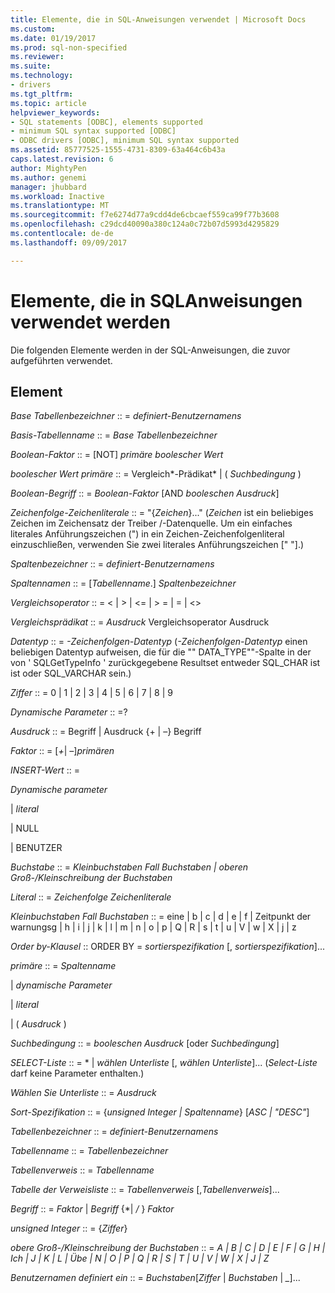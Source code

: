 ```yaml
---
title: Elemente, die in SQL-Anweisungen verwendet | Microsoft Docs
ms.custom: 
ms.date: 01/19/2017
ms.prod: sql-non-specified
ms.reviewer: 
ms.suite: 
ms.technology:
- drivers
ms.tgt_pltfrm: 
ms.topic: article
helpviewer_keywords:
- SQL statements [ODBC], elements supported
- minimum SQL syntax supported [ODBC]
- ODBC drivers [ODBC], minimum SQL syntax supported
ms.assetid: 85777525-1555-4731-8309-63a464c6b43a
caps.latest.revision: 6
author: MightyPen
ms.author: genemi
manager: jhubbard
ms.workload: Inactive
ms.translationtype: MT
ms.sourcegitcommit: f7e6274d77a9cdd4de6cbcaef559ca99f77b3608
ms.openlocfilehash: c29dcd40090a380c124a0c72b07d5993d4295829
ms.contentlocale: de-de
ms.lasthandoff: 09/09/2017

---
```

# <a name="elements-used-in-sql-statements"></a>Elemente, die in SQL­Anweisungen verwendet werden
Die folgenden Elemente werden in der SQL-Anweisungen, die zuvor aufgeführten verwendet.  
  
## <a name="element"></a>Element  
 *Base Tabellenbezeichner* :: = *definiert-Benutzernamens*  
  
 *Basis-Tabellenname* :: = *Base Tabellenbezeichner*  
  
 *Boolean-Faktor* :: = [NOT] *primäre boolescher Wert*  
  
 *boolescher Wert primäre* :: = Vergleich*-Prädikat* &#124; ( *Suchbedingung* )  
  
 *Boolean-Begriff* :: = *Boolean-Faktor* [AND *booleschen Ausdruck*]  
  
 *Zeichenfolge-Zeichenliterale* :: = "{*Zeichen*}..." (*Zeichen* ist ein beliebiges Zeichen im Zeichensatz der Treiber /-Datenquelle. Um ein einfaches literales Anführungszeichen (") in ein Zeichen-Zeichenfolgenliteral einzuschließen, verwenden Sie zwei literales Anführungszeichen [" "].)  
  
 *Spaltenbezeichner* :: = *definiert-Benutzernamens*  
  
 *Spaltennamen* :: = [*Tabellenname*.] *Spaltenbezeichner*  
  
 *Vergleichsoperator* :: = < &#124; > &#124; \<= &#124; > = &#124; = &#124; <>  
  
 *Vergleichsprädikat* :: = *Ausdruck* Vergleichsoperator Ausdruck  
  
 *Datentyp* :: = *-Zeichenfolgen-Datentyp* (*-Zeichenfolgen-Datentyp* einen beliebigen Datentyp aufweisen, die für die "" DATA_TYPE""-Spalte in der von ' SQLGetTypeInfo ' zurückgegebene Resultset entweder SQL_CHAR ist ist oder SQL_VARCHAR sein.)  
  
 *Ziffer* :: = 0 &#124; 1 &#124; 2 &#124; 3 &#124; 4 &#124; 5 &#124; 6 &#124; 7 &#124; 8 &#124; 9  
  
 *Dynamische Parameter* :: =?  
  
 *Ausdruck* :: = Begriff &#124; Ausdruck {+ &#124; –} Begriff  
  
 *Faktor* :: = [*+*&#124; *–*]*primären*  
  
 *INSERT-Wert* :: =  
  
 *Dynamische parameter*  
  
 &#124; *literal*  
  
 &#124; NULL  
  
 &#124; BENUTZER  
  
 *Buchstabe* :: = *Kleinbuchstaben Fall Buchstaben &#124; oberen Groß-/Kleinschreibung der Buchstaben*  
  
 *Literal* :: = *Zeichenfolge Zeichenliterale*  
  
 *Kleinbuchstaben Fall Buchstaben* :: = eine &#124; b &#124; c &#124; d &#124; e &#124; f &#124; Zeitpunkt der warnungsg &#124; h &#124; i &#124; j &#124; k &#124; l &#124; m &#124; n &#124; o &#124; p &#124; Q &#124; R &#124; s &#124; t &#124; u &#124; V &#124; w &#124; X &#124; j &#124; z  
  
 *Order by-Klausel* :: ORDER BY = *sortierspezifikation* [, *sortierspezifikation*]...  
  
 *primäre* :: = *Spaltenname*  
  
 &#124; *dynamische Parameter*  
  
 &#124; *literal*  
  
 &#124; ( *Ausdruck* )  
  
 *Suchbedingung* :: = *booleschen Ausdruck* [oder *Suchbedingung*]  
  
 *SELECT-Liste* :: = \* &#124; *wählen Unterliste* [, *wählen Unterliste*]...  (*Select-Liste* darf keine Parameter enthalten.)  
  
 *Wählen Sie Unterliste* :: = *Ausdruck*  
  
 *Sort-Spezifikation* :: = {*unsigned Integer &#124; Spaltenname*} [*ASC &#124; "DESC"*]  
  
 *Tabellenbezeichner* :: = *definiert-Benutzernamens*  
  
 *Tabellenname* :: = *Tabellenbezeichner*  
  
 *Tabellenverweis* :: = *Tabellenname*  
  
 *Tabelle der Verweisliste* :: = *Tabellenverweis* [,*Tabellenverweis*]...  
  
 *Begriff* :: = *Faktor* &#124; *Begriff* {\*&#124; */* } *Faktor*  
  
 *unsigned Integer* :: = {*Ziffer*}  
  
 *obere Groß-/Kleinschreibung der Buchstaben* :: = *A &#124; B &#124; C &#124; D &#124; E &#124; F &#124; G &#124; H &#124; Ich &#124; J &#124; K &#124; L &#124; Übe &#124; N &#124; O &#124; P &#124; Q &#124; R &#124; S &#124; T &#124; U &#124; V &#124; W &#124; X &#124; J &#124; Z*  
  
 *Benutzernamen definiert ein* :: = *Buchstaben*[*Ziffer* &#124; *Buchstaben* &#124; *_*]...


